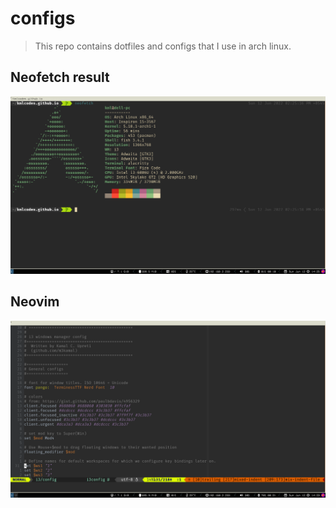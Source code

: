 # configs
> This repo contains dotfiles and configs that I use in arch linux.

## Neofetch result
![Alt text](neo.png "Neofetch result")

## Neovim
![Alt text](nvim.png "Neovim")